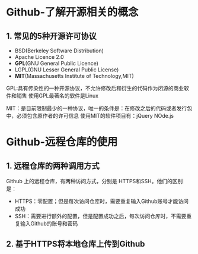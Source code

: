 # Github-了解开源相关的概念
## 1. 常见的5种开源许可协议
- BSD(Berkeley Software Distribution)
- Apache Licence 2.0
- **GPL**(GNU General Public Licence)
- LGPL(GNU Lesser General Public License)
- **MIT**(Massachusetts Institute of Technology,MIT)

GPL:具有传染性的一种开源协议，不允许修改后和衍生的代码作为闭源的商业软件和销售
使用GPL最著名的软件是Linux

MIT：是目前限制最少的一种协议，唯一的条件是：在修改之后的代码或者发行包中，必须包含原作者的许可信息
使用MIT的软件项目有：jQuery NOde.js

# Github-远程仓库的使用
## 1. 远程仓库的两种调用方式
Github 上的远程仓库，有两种访问方式，分别是 HTTPS和SSH。他们的区别是：
- HTTPS：零配置；但是每次访问仓库时，需要重复输入Github账号才能访问成功
- SSH：需要进行额外的配置，但是配置成功之后，每次访问仓库时，不需要重复输入Github的账号和密码

## 2. 基于HTTPS将本地仓库上传到Github
